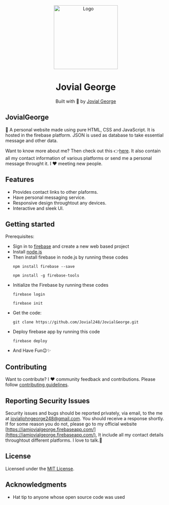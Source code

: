 <div align="center">
  <img src="https://iamjovialgeorge.firebaseapp.com/img/avatar.png" alt="Logo" height="200" width="200">
  <br>
  <h1>Jovial George</h1>
  <div>Built with 🧠 by
    <a href="https://github.com/Jovial248">Jovial George</a>
  </div>
</div>

## JovialGeorge
:necktie: A personal website made using pure HTML, CSS and JavaScript. It is hosted in the firebase platform. JSON is used as database to take
essential message and other data.

Want to know more about me? Then check out this :point_right:[here](https://iamjovialgeorge.firebaseapp.com/).
It also contain all my contact information of various platforms or send me a personal message throught it. I :heart: meeting new people.

## Features
- Provides contact links to other plaforms.
- Have personal messaging service.
- Responsive design throughtout any devices.
- Interactive and sleek UI.

## Getting started
Prerequisites:
- Sign in to [firebase](https://http://firebase.google.com/) and create a new web based project 
- Install [node.js](https://nodejs.org/en/)
- Then install firebase in node.js by running these codes
    ```
    npm install firebase --save
    ```
    ```
    npm install -g firebase-tools
    ```
- Initialize the Firebase by running these codes
    ```
    firebase login
    ```
    ```
    firebase init
    ```
- Get the code:
    ```
    git clone https://github.com/Jovial248/JovialGeorge.git
    ```
- Deploy firebase app by running this code
     ```
    firebase deploy
    ```
- And Have Fun:wink::sparkles:

## Contributing
Want to contribute? I :heart: community feedback and contributions. Please follow [contributing guidelines](CONTRIBUTING.md).

## Reporting Security Issues
Security issues and bugs should be reported privately, via email, to the
me at [jovialjohngeorge248@gmail.com](mailto:jovialjohngeorge248@gmail.com).
You should receive a response shortly. If for some reason you do not, please go to my official website [https://iamjovialgeorge.firebaseapp.com/](https://iamjovialgeorge.firebaseapp.com/), 
It include all my contact details throughtout different platforms. I love to talk.:speech_balloon:

## License
Licensed under the [MIT License](./LICENSE).

## Acknowledgments
* Hat tip to anyone whose open source code was used
